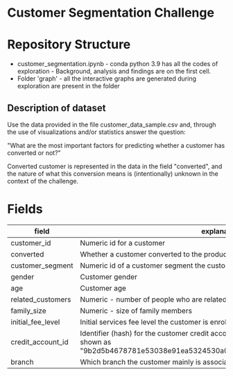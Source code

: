 # Customer Segmentation Challenge 

# Repository Structure

 - customer_segmentation.ipynb - conda python 3.9 has all the codes of exploration - Background, analysis and findings are on the first cell.
 - Folder 'graph' -  all the interactive graphs are generated during exploration are present in the folder

## Description of dataset
Use the data provided in the file customer_data_sample.csv and, through the use of visualizations and/or statistics answer the question:

"What are the most important factors for predicting whether a customer has converted or not?"

Converted customer is represented in the data in the field "converted", and the nature of what this conversion means is (intentionally) unknown in the context of the challenge.

# Fields

| field | explanation |
|---|---|
| customer_id | Numeric id for a customer
| converted | Whether a customer converted to the product (1) or not (0)
| customer_segment | Numeric id of a customer segment the customer belongs to
| gender | Customer gender
| age | Customer age
| related_customers | Numeric - number of people who are related to the customer
| family_size | Numeric - size of family members
| initial_fee_level | Initial services fee level the customer is enrolled to
| credit_account_id | Identifier (hash) for the customer credit account. If customer has none, they are shown as "9b2d5b4678781e53038e91ea5324530a03f27dc1d0e5f6c9bc9d493a23be9de0"
| branch | Which branch the customer mainly is associated with |

